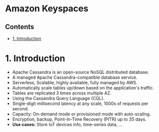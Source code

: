 # Amazon Keyspaces <!-- omit in toc -->

## Contents <!-- omit in toc -->

- [1. Introduction](#1-introduction)

# 1. Introduction

- Apache Cassandra is an open-source NoSQL distributed database.
- A managed Apache Cassandra-compatible database service.
- Serverless, Scalable, highly available, fully managed by AWS.
- Automatically scale tables up/down based on the application's traffic.
- Tables are replicated 3 times across multiple AZ.
- Using the Cassandra Query Language (CQL).
- Single-digit millisecond latency at any scale, 1000s of requests per second.
- Capacity: On-demand mode or provisioned mode with auto-scaling.
- Encryption, backup, Point-In-Time Recovery (PITR) up to 35 days.
- **Use cases:** Store IoT devices info, time-series data, ...
